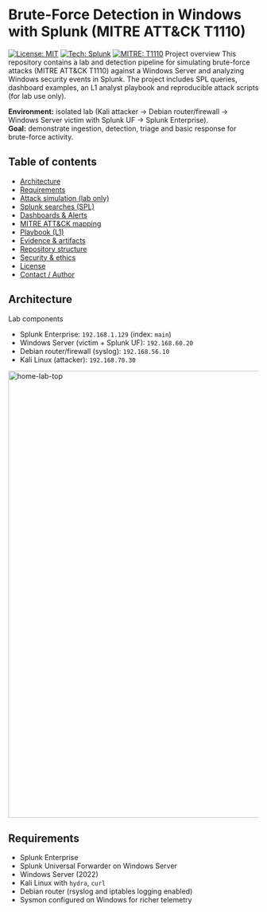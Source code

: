 # Brute-Force Detection in Windows with Splunk (MITRE ATT&CK T1110)

[![License: MIT](https://img.shields.io/badge/License-MIT-yellow.svg)](./LICENSE)
[![Tech: Splunk](https://img.shields.io/badge/Tech-Splunk-blue.svg)](https://www.splunk.com/)
[![MITRE: T1110](https://img.shields.io/badge/MITRE-T1110-orange.svg)](https://attack.mitre.org/techniques/T1110/)
 Project overview
This repository contains a lab and detection pipeline for simulating brute-force attacks (MITRE ATT&CK T1110) against a Windows Server and analyzing Windows security events in Splunk. The project includes SPL queries, dashboard examples, an L1 analyst playbook and reproducible attack scripts (for lab use only).

**Environment:** isolated lab (Kali attacker → Debian router/firewall → Windows Server victim with Splunk UF → Splunk Enterprise).  
**Goal:** demonstrate ingestion, detection, triage and basic response for brute-force activity.

## Table of contents
- [Architecture](#architecture)
- [Requirements](#requirements)
- [Attack simulation (lab only)](#attack-simulation-lab-only)
- [Splunk searches (SPL)](#splunk-searches-spl)
- [Dashboards & Alerts](#dashboards--alerts)
- [MITRE ATT&CK mapping](#mitre-attck-mapping)
- [Playbook (L1)](#playbook-l1)
- [Evidence & artifacts](#evidence--artifacts)
- [Repository structure](#repository-structure)
- [Security & ethics](#security--ethics)
- [License](#license)
- [Contact / Author](#contact--author)

## Architecture
Lab components
- Splunk Enterprise: `192.168.1.129` (index: `main`)
- Windows Server (victim + Splunk UF): `192.168.60.20`
- Debian router/firewall (syslog): `192.168.56.10`
- Kali Linux (attacker): `192.168.70.30`
  
<img width="1319" height="897" alt="home-lab-top" src="https://github.com/user-attachments/assets/7e3d3882-fda0-4806-8619-880a4449014e" />


## Requirements
- Splunk Enterprise
- Splunk Universal Forwarder on Windows Server
- Windows Server (2022)
- Kali Linux with `hydra`, `curl`
- Debian router (rsyslog and iptables logging enabled)
- Sysmon configured on Windows for richer telemetry

